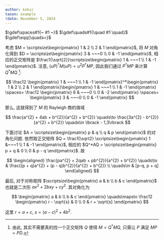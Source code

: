 ```yaml
---
author: kokic
taxon: example
!date: November 5, 2024
---
```


$\gdef\spaces#1{~ #1 ~}$
$\gdef\quads#1{\quad #1 \quad}$
$\gdef\eqq{\quads=}$

考虑 $M = \scriptsize\begin{pmatrix} 1 & 2 \\ 2 & 1 \end{pmatrix}$, 
将 $M$ 对角化得到 $D = \scriptsize\begin{pmatrix} 3 & ~~~0 \\ 0 & -1 \end{pmatrix}$, 
相应的正交矩阵是 $\frac1{\sqrt{2}}\scriptsize\begin{pmatrix} 1 & ~~~1 \\ 1 & -1 \end{pmatrix}$. 
注意, $(uP)^*M(uP) = u^{2}P^*MP$, 因此我们通过 $P^*MP$
来计算 $Q^*MQ$ [^rayleigh-quotient-000B-1]:

$$
\frac12 \begin{pmatrix} 1 & ~~~1 \\ 1 & -1 \end{pmatrix}^*\begin{pmatrix} 1 & 2 \\ 2 & 1 \end{pmatrix}\begin{pmatrix} 1 & ~~~1 \\ 1 & -1 \end{pmatrix} \spaces= \frac12 \begin{pmatrix} 6 & ~~~0 \\ 0 & -2 \end{pmatrix} \spaces= \begin{pmatrix} 3 & ~~~0 \\ 0 & -1 \end{pmatrix}
$$

那么, 这就得到了 $M$ 的 Rayleigh 商的值域

$$
\frac{a^{2} + 4ab + b^{2}}{a^{2} + b^{2}}
\quads\to
\frac{3a^{2} - b^{2}}{a^{2} + b^{2}}
\quads\in \lbrack - 1,3\rbrack
$$

下面讨论 $A = \scriptsize\begin{pmatrix} p & q \\ q & p \end{pmatrix}$ 的对角化问题. 
依然取正交矩阵 $Q = \frac1{\sqrt2} \scriptsize\begin{pmatrix} 1 &~~~1 \\ 1 & -1 \end{pmatrix}$, 相应的
$Q^*AQ = \scriptsize\begin{pmatrix} p + q & 0 \\ 0 & p - q \end{pmatrix}$. 故

$$
\begin{aligned}
\frac{pa^{2} + 2qab + pb^{2}}{a^{2} + b^{2}} \quads\to &
\frac{(p + q)a^{2} + (p - q)b^{2}}{a^{2} + b^{2}} \\
\quads\in & [p-q, p + q]
\end{aligned}
$$

最后, 对于对称矩阵 $\scriptsize\begin{pmatrix} a & b \\ b & c \end{pmatrix}$ 也就是二次形 $ax^2 + 2bxy + cy^2$. 其对角化为

$$
\begin{pmatrix} a & b \\ b & c \end{pmatrix}
\quads\mapsto
\frac12 \begin{pmatrix}
r - \sqrt{s} & 0 \\
0 & r + \sqrt{s}
\end{pmatrix}
$$

这里 $r = a + c$, $s = (a-c)^2 + 4b^2$. 

[^rayleigh-quotient-000B-1]: 由此, 其实不需要真的找一个正交矩阵 $Q$ 使得 $M = Q^*MQ$, 只需让 $P$ 满足 $MP = PD$.
